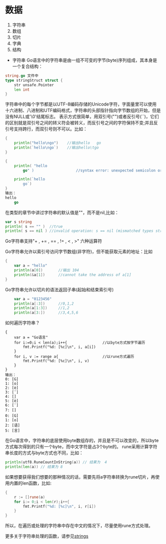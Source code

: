 # 数据
1. 字符串
2. 数组
3. 切片
4. 字典
5. 结构

- 字符串
Go语言中的字符串是由一组不可变的字节(byte)序列组成，其本身是一个复合结构：

```go
string.go 文件中
type stringStruct struct {
	str unsafe.Pointer
	len int
}
```
字符串中的每个字节都是以UTF-8编码存储的Unicode字符，字面量里可以使用十六进制、八进制和UTF编码格式，字符串的头部指针指向字节数组的开始，但是没有NULL或'\0'结尾标志。
表示方式很简单，用双引号("")或者反引号(``)，它们的区别就是双引号之间的转义符会被转义，而反引号之间的字符保持不变;并且反引号支持跨行，而双引号则不可以。比如：

```go
{
    println("hello\ngo")    //输出hello	go
    println(`hello\ngo`)    //输出hello\tgo
}

{
    println( "hello 
        go" )                   //syntax error: unexpected semicolon or newline, expecting comma or )

    println(`hello                                                                                                                                                                                                 
        go`)
}
输出：
hello 
	go
```

在类型的章节中讲过字符串的默认值是""，而不是nil,比如：

```go
var s string
println( s == "" )  //true
println( s == nil ) //invalid operation: s == nil (mismatched types string and nil)
```
Go字符串支持"+ , += , == , != , < , >" 六种运算符

Go字符串允许以索引号访问字节数组(非字符)，但不能获取元素的地址：比如

```go
{
    var a = "hello"
    println(a[0])       //输出 104
    println(&a[1])      //cannot take the address of a[1]
}
```
Go字符串允许以切片的语法返回子串(起始和结束索引号)

```go
    var a = "0123456"                                                                                                                                                                                              
    println(a[:3])      //0,1,2
    println(a[1:3])     //1,2
    println(a[3:])      //3,4,5,6
```

如何遍历字符串？

```
{
    var a = "Go语言"
    for i:=0;i < len(a);i++{                //以byte方式按字节遍历
        fmt.Printf("%d: [%c]\n", i, a[i])
    }
    for i, v := range a{                    //以rune方式遍历                                                                                               
        fmt.Printf("%d: [%c]\n", i, v)
    }
}
输出：    
0: [G]
1: [o]
2: [è]
3: [¯]
4: [­]
5: [è]
6: [¨]
7: []
0: [G]
1: [o]
2: [语]
5: [言]
```
在Go语言中，字符串的底层使用byte数组存的，并且是不可以改变的，所以byte方式每次得到的只有一个byte，而中文字符是占3个byte的。
rune采用计算字符串长度的方式与byte方式也不同，比如：

```go
println(utf8.RuneCountInString(a)) // 结果为  4
println(len(a)) // 结果为 8
```
如果想要获得我们想要的那种情况的话，需要先将a字符串转换为rune切片，再使用内置的len函数，比如:

```go
{
    r := []rune(a)
    for i:= 0;i < len(r);i++{
        fmt.Printf("%d: [%c]\n", i, r[i])
    }
}
```
所以，在遍历或处理的字符串中存在中文的情况下，尽量使用rune方式处理。

更多关于字符串处理的函数，请参见[strings](https://golang.org/pkg/strings/)

